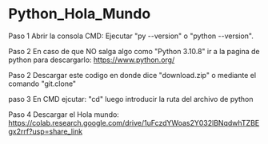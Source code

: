 # Python_Hola_Mundo


Paso 1 Abrir la consola CMD: Ejecutar "py --version" o "python --version". 

Paso 2 En caso de que NO salga algo como "Python 3.10.8" ir a la pagina de python para descargarlo: https://www.python.org/ 

Paso 2 Descargar este codigo en donde dice "download.zip" o mediante el comando "git.clone"

paso 3 En CMD ejcutar: "cd" luego introducir la ruta del archivo de python

Paso 4 Descargar el Hola mundo: https://colab.research.google.com/drive/1uFczdYWoas2Y032lBNqdwhTZBEgx2rrf?usp=share_link
